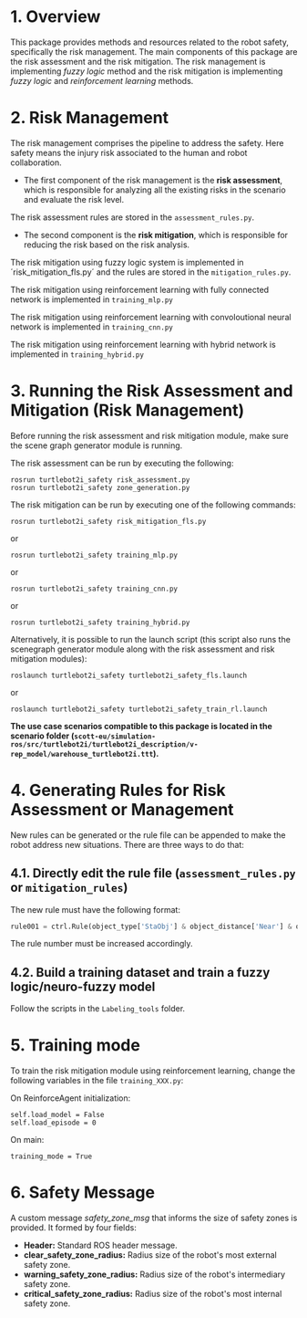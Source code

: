 # 1. Overview

This package provides methods and resources related to the robot safety, specifically the risk management.
The main components of this package are the risk assessment and the risk mitigation. The risk management is implementing _fuzzy logic_ method and the risk mitigation is implementing _fuzzy logic_ and _reinforcement learning_ methods.


# 2. Risk Management

The risk management comprises the pipeline to address the safety. Here safety means the injury risk associated to the human and robot collaboration.

* The first component of the risk management is the **risk assessment**, which is responsible for analyzing all the existing risks in the scenario and evaluate the risk level.

The risk assessment rules are stored in the `assessment_rules.py`.

* The second component is the **risk mitigation**, which is responsible for reducing the risk based on the risk analysis.

The risk mitigation using fuzzy logic system is implemented in ´risk_mitigation_fls.py´ and the rules are stored in the `mitigation_rules.py`.

The risk mitigation using reinforcement learning with fully connected network is implemented in  `training_mlp.py` 

The risk mitigation using reinforcement learning with convoloutional neural network is implemented in  `training_cnn.py` 

The risk mitigation using reinforcement learning with hybrid network is implemented in  `training_hybrid.py` 

# 3. Running the Risk Assessment and Mitigation (Risk Management)

Before running the risk assessment and risk mitigation module, make sure the scene graph generator module is running.

The risk assessment can be run by executing the following:
```
rosrun turtlebot2i_safety risk_assessment.py
rosrun turtlebot2i_safety zone_generation.py
```

The risk mitigation can be run by executing one of the following commands:
```
rosrun turtlebot2i_safety risk_mitigation_fls.py
```
or
```
rosrun turtlebot2i_safety training_mlp.py
```
or
```
rosrun turtlebot2i_safety training_cnn.py
```
or
```
rosrun turtlebot2i_safety training_hybrid.py
```


Alternatively, it is possible to run the launch script (this script also runs the scenegraph generator module along with the risk assessment and risk mitigation modules):
```
roslaunch turtlebot2i_safety turtlebot2i_safety_fls.launch 
```
or 
```
roslaunch turtlebot2i_safety turtlebot2i_safety_train_rl.launch
```

**The use case scenarios compatible to this package is located in the scenario folder (`scott-eu/simulation-ros/src/turtlebot2i/turtlebot2i_description/v-rep_model/warehouse_turtlebot2i.ttt`).**

# 4. Generating Rules for Risk Assessment or Management

New rules can be generated or the rule file can be appended to make the robot address new situations.
There are three ways to do that:

## 4.1. Directly edit the rule file (`assessment_rules.py` or `mitigation_rules`)

The new rule must have the following format:
```python
rule001 = ctrl.Rule(object_type['StaObj'] & object_distance['Near'] & object_direction['Front'] , object_risk['VeryHigh'])
```
The rule number must be increased accordingly.

## 4.2. Build a training dataset and train a fuzzy logic/neuro-fuzzy model

Follow the scripts in the `Labeling_tools` folder.

# 5. Training mode

To train the risk mitigation module using reinforcement learning, change the following variables in the file `training_XXX.py`:

On ReinforceAgent initialization:
```
self.load_model = False
self.load_episode = 0
```

On main:
```
training_mode = True
```


# 6. Safety Message

A custom message *safety_zone_msg* that informs the size of safety zones is provided. It formed by four fields:

- **Header:** Standard ROS header message.
- **clear_safety_zone_radius:** Radius size of the robot's most external safety zone.
- **warning_safety_zone_radius:** Radius size of the robot's intermediary safety zone.
- **critical_safety_zone_radius:** Radius size of the robot's most internal safety zone.

